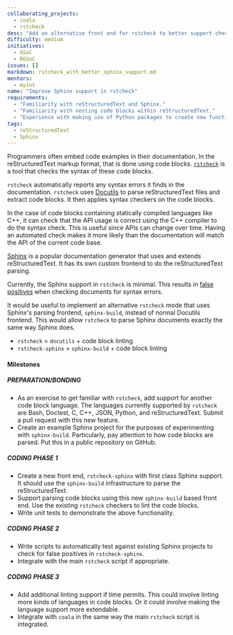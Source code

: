 ```yaml
--- 
collaborating_projects: 
  - coala
  - rstcheck
desc: "Add an alternative front end for rstcheck to better support checking Sphinx documents."
difficulty: medium
initiatives: 
  - GSoC
  - RGSoC
issues: []
markdown: rstcheck_with_better_sphinx_support.md
mentors: 
  - myint
name: "Improve Sphinx support in rstcheck"
requirements: 
  - "Familiarity with reStructuredText and Sphinx."
  - "Familiarity with nesting code blocks within reStructuredText."
  - "Experience with making use of Python packages to create new functionality."
tags: 
  - reStructuredText
  - Sphinx
---
```


Programmers often embed code examples in their documentation. In the
reStructuredText markup format, that is done using code blocks.
[`rstcheck`](https://github.com/myint/rstcheck) is a tool that checks the
syntax of these code blocks.

`rstcheck` automatically reports any syntax errors it finds in the
documentation. `rstcheck` uses [Docutils](http://docutils.sourceforge.net/) to
parse reStructuredText files and extract code blocks. It then applies syntax
checkers on the code blocks.

In the case of code blocks containing statically compiled
languages like C++, it can check that the API usage is correct using the C++
compiler to do the syntax check. This is useful since APIs can change over
time. Having an automated check makes it more likely than the documentation
will match the API of the current code base.

[Sphinx](http://www.sphinx-doc.org) is a popular documentation generator that
uses and extends reStructuredText. It has its own custom frontend to do the
reStructuredText parsing.

Currently, the Sphinx support in `rstcheck` is minimal. This results in
[false positives](https://github.com/myint/rstcheck/issues/19) when checking
documents for syntax errors.

It would be useful to implement an alternative `rstcheck` mode that uses
Sphinx's parsing frontend, `sphinx-build`, instead of normal Docutils frontend.
This would allow `rstcheck` to parse Sphinx documents exactly the same way
Sphinx does.

* `rstcheck` = `docutils` + code block linting
* `rstcheck-sphinx` = `sphinx-build` + code block linting

#### Milestones

##### PREPARATION/BONDING

* As an exercise to get familiar with `rstcheck`, add support for another code
  block language. The languages currently supported by `rstcheck` are Bash,
  Doctest, C, C++, JSON, Python, and reStructuredText. Submit a pull request
  with this new feature.
* Create an example Sphinx project for the purposes of experimenting with
  `sphinx-build`. Particularly, pay attention to how code blocks are parsed.
  Put this in a public repository on GitHub.

##### CODING PHASE 1

* Create a new front end, `rstcheck-sphinx` with first class Sphinx support. It
  should use the `sphinx-build` infrastructure to parse the reStructuredText.
* Support parsing code blocks using this new `sphinx-build` based front end.
  Use the existing `rstcheck` checkers to lint the code blocks.
* Write unit tests to demonstrate the above functionality.

##### CODING PHASE 2

* Write scripts to automatically test against existing Sphinx projects to check
  for false positives in `rstcheck-sphinx`.
* Integrate with the main `rstcheck` script if appropriate.

##### CODING PHASE 3

* Add additional linting support if time permits. This could involve linting
  more kinds of languages in code blocks. Or it could involve making the
  language support more extendable.
* Integrate with `coala` in the same way the main `rstcheck` script is
  integrated.
